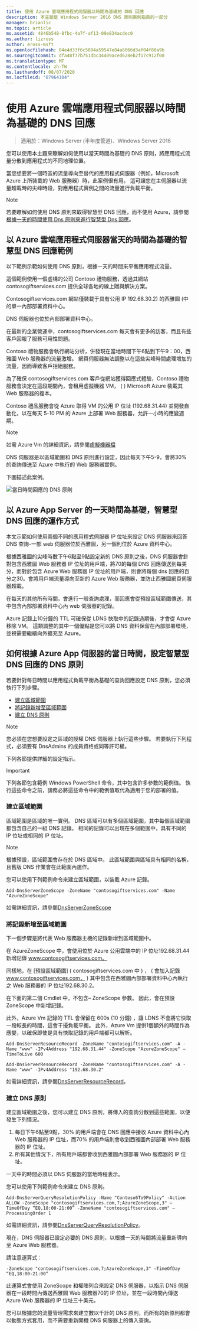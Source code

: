 ```yaml
---
title: 使用 Azure 雲端應用程式伺服器以時間為基礎的 DNS 回應
description: 本主題是 Windows Server 2016 DNS 原則案例指南的一部分
manager: brianlic
ms.topic: article
ms.assetid: 4846b548-8fbc-4a7f-af13-09e834acdec0
ms.author: lizross
author: eross-msft
ms.openlocfilehash: 04e4d33f6c5894a59547e84a6066d3af04f80a9b
ms.sourcegitcommit: dfa48f77b751dbc34409aced628eb2f17c912f08
ms.translationtype: MT
ms.contentlocale: zh-TW
ms.lasthandoff: 08/07/2020
ms.locfileid: "87964104"
---
```

# <a name="dns-responses-based-on-time-of-day-with-an-azure-cloud-app-server"></a>使用 Azure 雲端應用程式伺服器以時間為基礎的 DNS 回應

>適用於：Windows Server (半年度管道)、Windows Server 2016

您可以使用本主題來瞭解如何使用以當天時間為基礎的 DNS 原則，將應用程式流量分散到應用程式的不同地理位置。

當您想要將一個時區的流量導向至替代的應用程式伺服器（例如，Microsoft Azure 上所裝載的 Web 服務器）時，此案例很有用。 這可讓您在主伺服器以流量超載時的尖峰時段，對應用程式實例之間的流量進行負載平衡。

> [!NOTE]
> 若要瞭解如何使用 DNS 原則來取得智慧型 DNS 回應，而不使用 Azure，請參閱[根據一天的時間使用 Dns 原則來進行智慧型 Dns 回應](Scenario--Use-DNS-Policy-for-Intelligent-DNS-Responses-Based-on-the-Time-of-Day.md)。

## <a name="example-of-intelligent-dns-responses-based-on-the-time-of-day-with-azure-cloud-app-server"></a>以 Azure 雲端應用程式伺服器當天的時間為基礎的智慧型 DNS 回應範例

以下範例示範如何使用 DNS 原則，根據一天的時間來平衡應用程式流量。

這個範例使用一個虛構的公司 Contoso 禮物服務，透過其網站 contosogiftservices.com 提供全球各地的線上贈與解決方案。

Contosogiftservices.com 網站僅裝載于具有公用 IP 192.68.30.2) 的西雅圖 (中的單一內部部署資料中心。

DNS 伺服器也位於內部部署資料中心。

在最新的企業營運中，contosogiftservices.com 每天會有更多的訪客，而且有些客戶回報了服務可用性問題。

Contoso 禮物服務會執行網站分析，併發現在當地時間下午6點到下午9：00，西雅圖 Web 服務器的流量激增。 網頁伺服器無法調整以在這些尖峰時間處理增加的流量，因而導致客戶拒絕服務。

為了確保 contosogiftservices.com 客戶從網站獲得回應式體驗，Contoso 禮物服務會決定在這段期間內，會租用虛擬機器 VM， \( \) Microsoft Azure 裝載其 Web 服務器的複本。

Contoso 禮品服務會從 Azure 取得 VM 的公用 IP 位址 (192.68.31.44) 並開發自動化，以在每天 5-10 PM 的 Azure 上部署 Web 服務器，允許一小時的應變週期。

> [!NOTE]
> 如需 Azure Vm 的詳細資訊，請參閱[虛擬機器檔](https://azure.microsoft.com/documentation/services/virtual-machines/)

DNS 伺服器是以區域範圍和 DNS 原則進行設定，因此每天下午5-9，會將30% 的查詢傳送至 Azure 中執行的 Web 服務器實例。

下圖描述此案例。

![當日時間回應的 DNS 原則](../../media/DNS-Policy-Tod2/dns_policy_tod2.jpg)

## <a name="how-intelligent-dns-responses-based-on-time-of-day-with-azure-app-server-works"></a>以 Azure App Server 的一天時間為基礎，智慧型 DNS 回應的運作方式

本文示範如何使用兩個不同的應用程式伺服器 IP 位址來設定 DNS 伺服器來回答 DNS 查詢-一部 web 伺服器位於西雅圖，另一個則位於 Azure 資料中心。

根據西雅圖的尖峰時數下午6點至9點設定新的 DNS 原則之後，DNS 伺服器會針對包含西雅圖 Web 服務器 IP 位址的用戶端，將70的每個 DNS 回應傳送到每美分，而對於包含 Azure Web 服務器 IP 位址的用戶端，則會將每個 dns 回應的百分之30。會將用戶端流量導向至新的 Azure Web 服務器，並防止西雅圖網頁伺服器超載。

在每天的其他所有時間，會進行一般查詢處理，而回應會從預設區域範圍傳送，其中包含內部部署資料中心內 web 伺服器的記錄。

Azure 記錄上10分鐘的 TTL 可確保從 LDNS 快取中的記錄過期後，才會從 Azure 移除 VM。 這類調整的其中一個優點是您可以將 DNS 資料保留在內部部署環境，並視需要繼續向外擴充至 Azure。

## <a name="how-to-configure-dns-policy-for-intelligent-dns-responses-based-on-time-of-day-with-azure-app-server"></a>如何根據 Azure App 伺服器的當日時間，設定智慧型 DNS 回應的 DNS 原則

若要針對每日時間以應用程式負載平衡為基礎的查詢回應設定 DNS 原則，您必須執行下列步驟。

- [建立區域範圍](#create-the-zone-scopes)
- [將記錄新增至區域範圍](#add-records-to-the-zone-scopes)
- [建立 DNS 原則](#create-the-dns-policies)

> [!NOTE]
> 您必須在您想要設定之區域的授權 DNS 伺服器上執行這些步驟。 若要執行下列程式，必須要有 DnsAdmins 的成員資格或同等許可權。

下列各節提供詳細的設定指示。

> [!IMPORTANT]
> 下列各節包含範例 Windows PowerShell 命令，其中包含許多參數的範例值。 執行這些命令之前，請務必將這些命令中的範例值取代為適用于您的部署的值。


### <a name="create-the-zone-scopes"></a>建立區域範圍

區域範圍是區域的唯一實例。 DNS 區域可以有多個區域範圍，其中每個區域範圍都包含自己的一組 DNS 記錄。 相同的記錄可以出現在多個範圍中，具有不同的 IP 位址或相同的 IP 位址。

> [!NOTE]
> 根據預設，區域範圍會存在於 DNS 區域中。 此區域範圍與區域具有相同的名稱，且舊版 DNS 作業會在此範圍內運作。

您可以使用下列範例命令來建立區域範圍，以裝載 Azure 記錄。

```
Add-DnsServerZoneScope -ZoneName "contosogiftservices.com" -Name "AzureZoneScope"
```

如需詳細資訊，請參閱[DnsServerZoneScope](https://docs.microsoft.com/powershell/module/dnsserver/add-dnsserverzonescope?view=win10-ps)

### <a name="add-records-to-the-zone-scopes"></a>將記錄新增至區域範圍
下一個步驟是將代表 Web 服務器主機的記錄新增到區域範圍中。

在 AzureZoneScope 中，會使用位於 Azure 公用雲端中的 IP 位址192.68.31.44 新增記錄 www.contosogiftservices.com。

同樣地，在 [預設區域範圍] \( contosogiftservices.com 中 \) ， \( 會加入記錄 www.contosogiftservices.com， \) 其中包含在西雅圖內部部署資料中心內執行之 Web 服務器的 IP 位址192.68.30.2。

在下面的第二個 Cmdlet 中，不包含– ZoneScope 參數。 因此，會在預設 ZoneScope 中新增記錄。

此外，Azure Vm 記錄的 TTL 會保留在 600s (10 分鐘) ，讓 LDNS 不會將它快取一段較長的時間，這會干擾負載平衡。 此外，Azure Vm 提供1個額外的時間作為應變，以確保即使是具有快取記錄的用戶端都可以解析。

```
Add-DnsServerResourceRecord -ZoneName "contosogiftservices.com" -A -Name "www" -IPv4Address "192.68.31.44" -ZoneScope "AzureZoneScope" –TimeToLive 600

Add-DnsServerResourceRecord -ZoneName "contosogiftservices.com" -A -Name "www" -IPv4Address "192.68.30.2"
```

如需詳細資訊，請參閱[DnsServerResourceRecord](https://docs.microsoft.com/powershell/module/dnsserver/add-dnsserverresourcerecord?view=win10-ps)。

### <a name="create-the-dns-policies"></a>建立 DNS 原則
建立區域範圍之後，您可以建立 DNS 原則，將傳入的查詢分散到這些範圍，以便發生下列情況。

1. 每日下午6點至9點，30% 的用戶端會在 DNS 回應中接收 Azure 資料中心內 Web 服務器的 IP 位址，而70% 的用戶端則會收到西雅圖內部部署 Web 服務器的 IP 位址。
2. 所有其他情況下，所有用戶端都會收到西雅圖內部部署 Web 服務器的 IP 位址。

一天中的時間必須以 DNS 伺服器的當地時程表示。

您可以使用下列範例命令來建立 DNS 原則。

```
Add-DnsServerQueryResolutionPolicy -Name "Contoso6To9Policy" -Action ALLOW -ZoneScope "contosogiftservices.com,7;AzureZoneScope,3" –TimeOfDay “EQ,18:00-21:00” -ZoneName "contosogiftservices.com" –ProcessingOrder 1
```

如需詳細資訊，請參閱[DnsServerQueryResolutionPolicy](https://docs.microsoft.com/powershell/module/dnsserver/add-dnsserverqueryresolutionpolicy?view=win10-ps)。

現在，DNS 伺服器已設定必要的 DNS 原則，以根據一天的時間將流量重新導向至 Azure Web 服務器。

請注意運算式：

`
 -ZoneScope "contosogiftservices.com,7;AzureZoneScope,3" –TimeOfDay “EQ,18:00-21:00”
`

此運算式會使用 ZoneScope 和權陣列合來設定 DNS 伺服器，以指示 DNS 伺服器在一段時間內傳送西雅圖 Web 服務器70的 IP 位址，並在一段時間內傳送 Azure Web 服務器的 IP 位址三十美元。

您可以根據您的流量管理需求來建立數以千計的 DNS 原則，而所有的新原則都會以動態方式套用，而不需要重新開機 DNS 伺服器上的傳入查詢。
